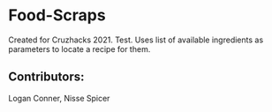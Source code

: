 # Food-Scraps
Created for Cruzhacks 2021. Test. Uses list of available ingredients as parameters to locate a recipe for them.
## Contributors: 
Logan Conner, Nisse Spicer 
